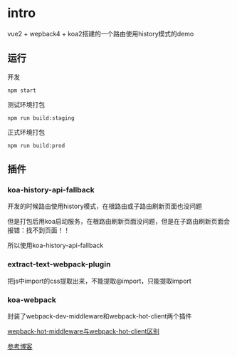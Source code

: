 # intro

vue2 + wepback4 + koa2搭建的一个路由使用history模式的demo

## 运行
开发
```
npm start
```

测试环境打包
```
npm run build:staging
```
正式环境打包
```
npm run build:prod
```

## 插件
### koa-history-api-fallback

开发的时候路由使用history模式，在根路由或子路由刷新页面也没问题

但是打包后用koa启动服务，在根路由刷新页面没问题，但是在子路由刷新页面会报错：找不到页面！！

所以使用koa-history-api-fallback

### extract-text-webpack-plugin
把js中import的css提取出来，不能提取@import，只能提取import

### koa-webpack
封装了webpack-dev-middleware和webpack-hot-client两个插件

[wepback-hot-middleware与webpack-hot-client区别](https://github.com/webpack-contrib/webpack-hot-client/issues/18)

[参考博客](https://www.jianshu.com/p/c6859a6d4e7e)
